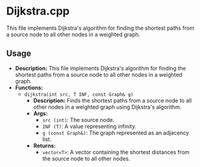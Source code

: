 # Dijkstra.cpp

This file implements Dijkstra's algorithm for finding the shortest paths from a source node to all other nodes in a weighted graph.

## Usage

*   **Description:** This file implements Dijkstra's algorithm for finding the shortest paths from a source node to all other nodes in a weighted graph.
*   **Functions:**
    *   `dijkstra(int src, T INF, const Graph& g)`
        *   **Description:** Finds the shortest paths from a source node to all other nodes in a weighted graph using Dijkstra's algorithm.
        *   **Args:**
            *   `src (int)`: The source node.
            *   `INF (T)`: A value representing infinity.
            *   `g (const Graph&)`: The graph represented as an adjacency list.
        *   **Returns:**
            *   `vector<T>`: A vector containing the shortest distances from the source node to all other nodes.